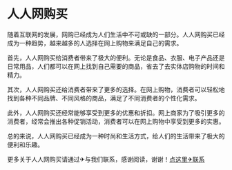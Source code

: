 # 人人网购买

随着互联网的发展，网购已经成为人们生活中不可或缺的一部分。人人网购买已经成为一种趋势，越来越多的人选择在网上购物来满足自己的需求。

首先，人人网购买给消费者带来了极大的便利。无论是食品、衣服、电子产品还是日常用品，人们都可以在网上找到自己需要的商品，省去了去实体店购物的时间和精力。

其次，人人网购买还给消费者带来了更多的选择。在网上购物，消费者可以轻松地找到各种不同品牌、不同风格的商品，满足了不同消费者的个性化需求。

此外，人人网购买还经常能够享受到更多的优惠和折扣。网上商家为了吸引更多的消费者，经常会推出各种促销活动，消费者可以在网上购物中享受到更多的实惠。

总的来说，人人网购买已经成为一种时尚和生活方式，给人们的生活带来了极大的便利和乐趣。

更多关于人人网购买请通过✈与我们联系，感谢阅读，谢谢！[点这里✈联系](https://www.k02.cc)